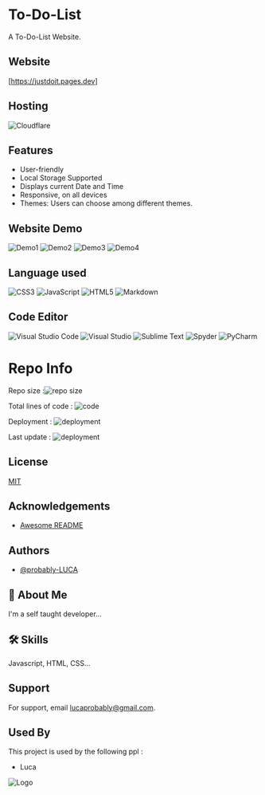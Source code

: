 
# To-Do-List

A To-Do-List Website.

## Website

[https://justdoit.pages.dev]

## Hosting

![Cloudflare](https://img.shields.io/badge/Cloudflare-F38020?style=for-the-badge&logo=Cloudflare&logoColor=white)
## Features

- User-friendly
- Local Storage Supported
- Displays current Date and Time
- Responsive, on all devices
- Themes: Users can choose among different themes.


## Website Demo

![Demo1](https://dev-to-uploads.s3.amazonaws.com/uploads/articles/s40mrizhf0p7vwb8vwkz.png)
![Demo2](https://dev-to-uploads.s3.amazonaws.com/uploads/articles/hqqlyiylabraqpdc9z2k.png)
![Demo3](https://dev-to-uploads.s3.amazonaws.com/uploads/articles/brw63r1p5ignrd2u4c14.png)
![Demo4](https://dev-to-uploads.s3.amazonaws.com/uploads/articles/pbtu7wldgjr8s8qiwkcr.png)




## Language used

![CSS3](https://img.shields.io/badge/css3-%231572B6.svg?style=for-the-badge&logo=css3&logoColor=white)
![JavaScript](https://img.shields.io/badge/javascript-%23323330.svg?style=for-the-badge&logo=javascript&logoColor=%23F7DF1E)
![HTML5](https://img.shields.io/badge/html5-%23E34F26.svg?style=for-the-badge&logo=html5&logoColor=white)
![Markdown](https://img.shields.io/badge/markdown-%23000000.svg?style=for-the-badge&logo=markdown&logoColor=white)

## Code Editor

![Visual Studio Code](https://img.shields.io/badge/Visual%20Studio%20Code-0078d7.svg?style=for-the-badge&logo=visual-studio-code&logoColor=white)
![Visual Studio](https://img.shields.io/badge/Visual%20Studio-5C2D91.svg?style=for-the-badge&logo=visual-studio&logoColor=white)
![Sublime Text](https://img.shields.io/badge/sublime_text-%23575757.svg?style=for-the-badge&logo=sublime-text&logoColor=important)
![Spyder](https://img.shields.io/badge/Spyder-838485?style=for-the-badge&logo=spyder%20ide&logoColor=maroon)
![PyCharm](https://img.shields.io/badge/pycharm-143?style=for-the-badge&logo=pycharm&logoColor=black&color=black&labelColor=green)
# Repo Info


Repo size :![repo size](https://img.shields.io/github/repo-size/probably-LUCA/to-do-list)

Total lines of code : ![code](https://img.shields.io/tokei/lines/github/probably-LUCA/to-do-list)

Deployment : ![deployment](https://img.shields.io/github/deployments/probably-LUCA/to-do-list/github-pages)

Last update : ![deployment](https://img.shields.io/github/last-commit/probably-LUCA/to-do-list)



## License

[MIT](https://choosealicense.com/licenses/mit/)


## Acknowledgements

 - [Awesome README](https://github.com/probably-LUCA/to-do-list/)

## Authors

- [@probably-LUCA](https://www.github.com/probably-LUCA)


## 🚀 About Me
I'm a self taught developer...


## 🛠 Skills
Javascript, HTML, CSS...


## Support

For support, email lucaprobably@gmail.com.


## Used By

This project is used by the following ppl :

- Luca


![Logo](https://dev-to-uploads.s3.amazonaws.com/uploads/articles/y5y6mml7p7aou3sclsog.png)


